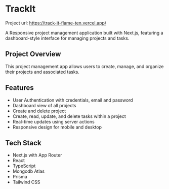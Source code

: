 # TrackIt

Project url: https://track-it-flame-ten.vercel.app/

A Responsive project management application built with Next.js, featuring a dashboard-style interface for managing projects and tasks.

## Project Overview

This project management app allows users to create, manage, and organize their projects and associated tasks.

## Features

- User Authentication with credentials, email and password
- Dashboard view of all projects
- Create and delete project
- Create, read, update, and delete tasks within a project
- Real-time updates using server actions
- Responsive design for mobile and desktop

## Tech Stack

- Next.js with App Router
- React
- TypeScript
- Mongodb Atlas
- Prisma
- Tailwind CSS